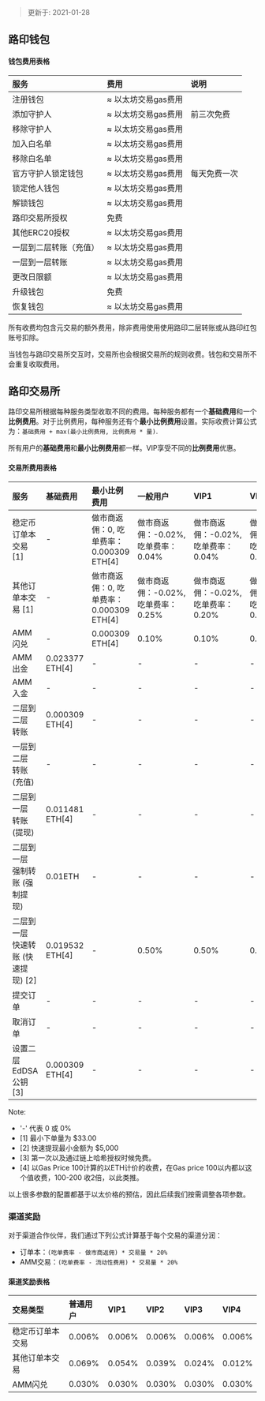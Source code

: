> 更新于: 2021-01-28

## 路印钱包

#### 钱包费用表格
服务 | 费用 | 说明
:--- | :--- | :--- |
注册钱包 | ≈ 以太坊交易gas费用 |  
添加守护人 | ≈ 以太坊交易gas费用 | 前三次免费
移除守护人 | ≈ 以太坊交易gas费用 |  
加入白名单 | ≈ 以太坊交易gas费用 |  
移除白名单 | ≈ 以太坊交易gas费用 |  
官方守护人锁定钱包 | ≈ 以太坊交易gas费用 | 每天免费一次
锁定他人钱包 | ≈ 以太坊交易gas费用 |  
解锁钱包 | ≈ 以太坊交易gas费用|  
路印交易所授权 | 免费 |  
其他ERC20授权 | ≈ 以太坊交易gas费用 |  
一层到二层转账（充值） | ≈ 以太坊交易gas费用 |  
一层到一层转账 | ≈ 以太坊交易gas费用 |  
更改日限额 | ≈ 以太坊交易gas费用 |
升级钱包 | 免费 |  
恢复钱包 | ≈ 以太坊交易gas费用 |

所有收费均包含元交易的额外费用，除非费用使用使用路印二层转账或从路印红包账号扣除。

当钱包与路印交易所交互时，交易所也会根据交易所的规则收费。钱包和交易所不会重复收取费用。

## 路印交易所

路印交易所根据每种服务类型收取不同的费用。每种服务都有一个**基础费用**和一个**比例费用**。对于比例费用，每种服务还有个**最小比例费用**设置。实际收费计算公式为：`基础费用 + max(最小比例费用, 比例费用 * 量)`.

所有用户的**基础费用**和**最小比例费用**都一样。VIP享受不同的**比例费用**优惠。

#### 交易所费用表格
服务 | 基础费用 | 最小比例费用 | 一般用户 | VIP1 | VIP2 | VIP3 | VIP4
:--- | :--- | :--- | :--- | :--- | :--- | :--- | :---
稳定币订单本交易 [1] | - | 做市商返佣：0, 吃单费率：0.000309 ETH[4] | 做市商返佣：-0.02%, 吃单费率：0.04% | 做市商返佣：-0.02%, 吃单费率：0.04% | 做市商返佣：-0.02%, 吃单费率：0.04% | 做市商返佣：-0.02%, 吃单费率：0.04% | 做市商返佣：-0.02%, 吃单费率：0.04%
其他订单本交易 [1]| - | 做市商返佣：0, 吃单费率：0.000309 ETH[4] | 做市商返佣：-0.02%, 吃单费率：0.25% | 做市商返佣：-0.02%, 吃单费率：0.20% | 做市商返佣：-0.02%, 吃单费率：0.15% | 做市商返佣：-0.02%, 吃单费率：0.10% | 做市商返佣：-0.02%, 吃单费率：0.06%
AMM闪兑 | - | 0.000309 ETH[4] | 0.10% | 0.10% | 0.10% | 0.10% | 0.06%
AMM出金 | 0.023377 ETH[4] | - | - | - | - | - | -
AMM入金 | - | - | - | - | - | - | -
二层到二层 转账 | 0.000309 ETH[4] | - | - | - | - | - | -
一层到二层 转账 (充值) | - | - | - | - | - | - | -
二层到一层 转账 (提现) | 0.011481 ETH[4] | - | - | - | - | - | -
二层到一层 强制转账 (强制提现) | 0.01ETH | - | - | - | - | - | -
二层到一层 快速转账 (快速提现) [2] | 0.019532 ETH[4] | - | 0.50% | 0.50% | 0.50% | 0.50% | 0.50%
提交订单 | - | - | - | - | - | - | -
取消订单 | - | - | - | - | - | - | -
设置二层 EdDSA公钥 [3] | 0.000309 ETH[4] | - | - | - | - | - | -

Note:

-  '-' 代表 0 或 0%
- [1] 最小下单量为 $33.00
- [2] 快速提现最小金额为 $5,000
- [3] 第一次以及通过链上哈希授权时候免费。
- [4] 以Gas Price 100计算的以ETH计价的收费，在Gas price 100以内都以这个值收费，100-200 收2倍，以此类推。


以上很多参数的配置都基于以太价格的预估，因此后续我们按需调整各项参数。


### 渠道奖励

对于渠道合作伙伴，我们通过下列公式计算基于每个交易的渠道分润：

- 订单本：`(吃单费率 - 做市商返佣) * 交易量 * 20%`
- AMM交易：`(吃单费率 - 流动性费用) * 交易量 * 20%`

#### 渠道奖励表格
交易类型  | 普通用户 | VIP1 | VIP2 | VIP3 | VIP4
:--- | :--- | :--- | :--- | :--- | :---
稳定币订单本交易 | 0.006% | 0.006%| 0.006% | 0.006% | 0.006%
其他订单本交易 | 0.069% | 0.054% | 0.039% | 0.024% | 0.012%
AMM闪兑 | 0.030%	 |0.030%	 |0.030%	 |0.030%	 |0.030%
